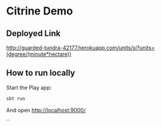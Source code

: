 # Citrine Demo
## Deployed Link
http://guarded-tundra-42177.herokuapp.com/units/si?units=(degree/(minute*hectare))

## How to run locally

Start the Play app:

```bash
sbt run
```

And open [http://localhost:9000/](http://localhost:9000/)

``